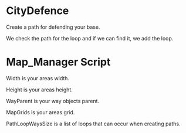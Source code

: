 # CityDefence
Create a path for defending your base.

We check the path for the loop and if we can find it, we add the loop.

# Map_Manager Script

Width is your areas width.

Height is your areas height.

WayParent is your way objects parent.

MapGrids is your areas grid.

PathLoopWaysSize is a list of loops that can occur when creating paths.



